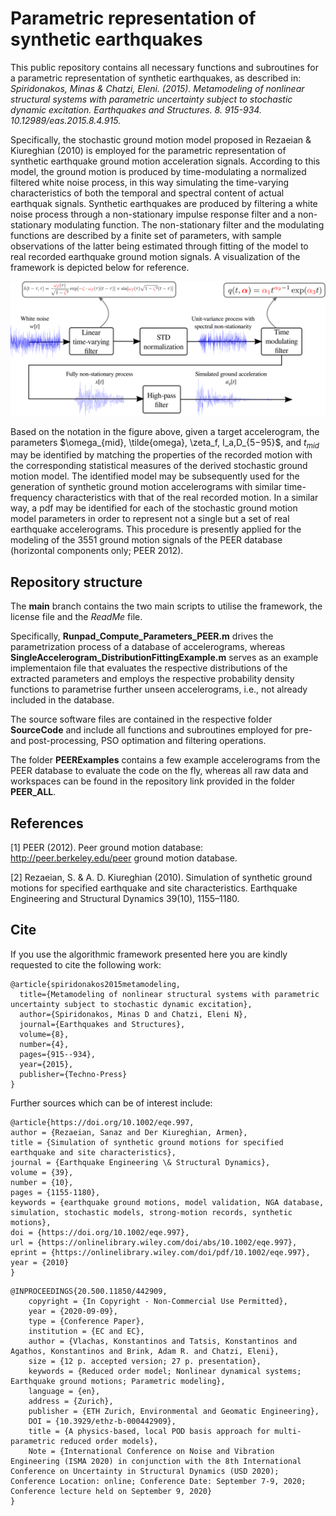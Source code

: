 # Parametric representation of synthetic earthquakes 

This public repository contains all necessary functions and subroutines for a parametric representation of synthetic earthquakes, as described in: *Spiridonakos, Minas & Chatzi, Eleni. (2015). Metamodeling of nonlinear structural systems with parametric uncertainty subject to stochastic dynamic excitation. Earthquakes and Structures. 8. 915-934. 10.12989/eas.2015.8.4.915.*

Specifically, the stochastic ground motion model proposed in Rezaeian & Kiureghian (2010) is employed for the parametric representation of synthetic earthquake ground motion acceleration signals. According to this model, the ground motion is produced by time-modulating a normalized filtered white noise process, in this way simulating the time-varying characteristics of both the temporal and spectral content of actual earthquak signals. Synthetic earthquakes are produced by filtering a white noise process through a non-stationary impulse response filter and a non-stationary  modulating function. The non-stationary filter and the modulating functions are described by a finite set of parameters, with sample observations of the latter being estimated through fitting of the model to real recorded earthquake ground motion signals. A visualization of the framework is depicted below for reference.


![Process Visualization](/Visualization.png?raw=true "Schematic of the process")


Based on the notation in the figure above, given a target accelerogram, the parameters $\omega_{mid}, \tilde{omega}, \zeta_f, I_a,D_{5−95}$, and $t_{mid}$ may be identified by matching the properties of the recorded motion with the corresponding statistical measures of the derived stochastic ground motion model. The identified model may be subsequently used for the generation of synthetic ground motion accelerograms with similar time-frequency characteristics with that of the real recorded motion. In a similar way, a pdf may be identified for each of the stochastic ground motion model parameters in order to represent not a single but a set of real earthquake accelerograms. This procedure is presently applied for the modeling of the 3551 ground motion
signals of the PEER database (horizontal components only; PEER 2012). 

## Repository structure

The **main** branch contains the two main scripts to utilise the framework, the license file and the *ReadMe* file.

Specifically, **Runpad_Compute_Parameters_PEER.m** drives the parametrization process of a database of accelerograms, whereas **SingleAccelerogram_DistributionFittingExample.m** serves as an example implementaion file that evaluates the respective distributions of the extracted parameters and employs the respective probability density functions to parametrise further unseen accelerograms, i.e., not already included in the database.

The source software files are contained in the respective folder **SourceCode** and include all functions and subroutines employed for pre- and post-processing, PSO optimation and filtering operations.

The folder **PEERExamples** contains a few example accelerograms from the PEER database to evaluate the code on the fly, whereas all raw data and workspaces can be found in the repository link provided in the folder **PEER_ALL**.

## References
[1] PEER (2012). Peer ground motion database: http://peer.berkeley.edu/peer ground motion database.

[2] Rezaeian, S. & A. D. Kiureghian (2010). Simulation of synthetic ground motions for specified earthquake and site characteristics. Earthquake Engineering and Structural Dynamics 39(10), 1155–1180.


## Cite

If you use the algorithmic framework presented here you are kindly requested to cite the following work:

```
@article{spiridonakos2015metamodeling,
  title={Metamodeling of nonlinear structural systems with parametric uncertainty subject to stochastic dynamic excitation},
  author={Spiridonakos, Minas D and Chatzi, Eleni N},
  journal={Earthquakes and Structures},
  volume={8},
  number={4},
  pages={915--934},
  year={2015},
  publisher={Techno-Press}
}
```
Further sources which can be of interest include:
```
@article{https://doi.org/10.1002/eqe.997,
author = {Rezaeian, Sanaz and Der Kiureghian, Armen},
title = {Simulation of synthetic ground motions for specified earthquake and site characteristics},
journal = {Earthquake Engineering \& Structural Dynamics},
volume = {39},
number = {10},
pages = {1155-1180},
keywords = {earthquake ground motions, model validation, NGA database, simulation, stochastic models, strong-motion records, synthetic motions},
doi = {https://doi.org/10.1002/eqe.997},
url = {https://onlinelibrary.wiley.com/doi/abs/10.1002/eqe.997},
eprint = {https://onlinelibrary.wiley.com/doi/pdf/10.1002/eqe.997},
year = {2010}
}
```
```
@INPROCEEDINGS{20.500.11850/442909,
	copyright = {In Copyright - Non-Commercial Use Permitted},
	year = {2020-09-09},
	type = {Conference Paper},
	institution = {EC and EC},
	author = {Vlachas, Konstantinos and Tatsis, Konstantinos and Agathos, Konstantinos and Brink, Adam R. and Chatzi, Eleni},
	size = {12 p. accepted version; 27 p. presentation},
	keywords = {Reduced order model; Nonlinear dynamical systems; Earthquake ground motions; Parametric modeling},
	language = {en},
	address = {Zurich},
	publisher = {ETH Zurich, Environmental and Geomatic Engineering},
	DOI = {10.3929/ethz-b-000442909},
	title = {A physics-based, local POD basis approach for multi-parametric reduced order models},
	Note = {International Conference on Noise and Vibration Engineering (ISMA 2020) in conjunction with the 8th International Conference on Uncertainty in Structural Dynamics (USD 2020); Conference Location: online; Conference Date: September 7-9, 2020; Conference lecture held on September 9, 2020}
}
```


